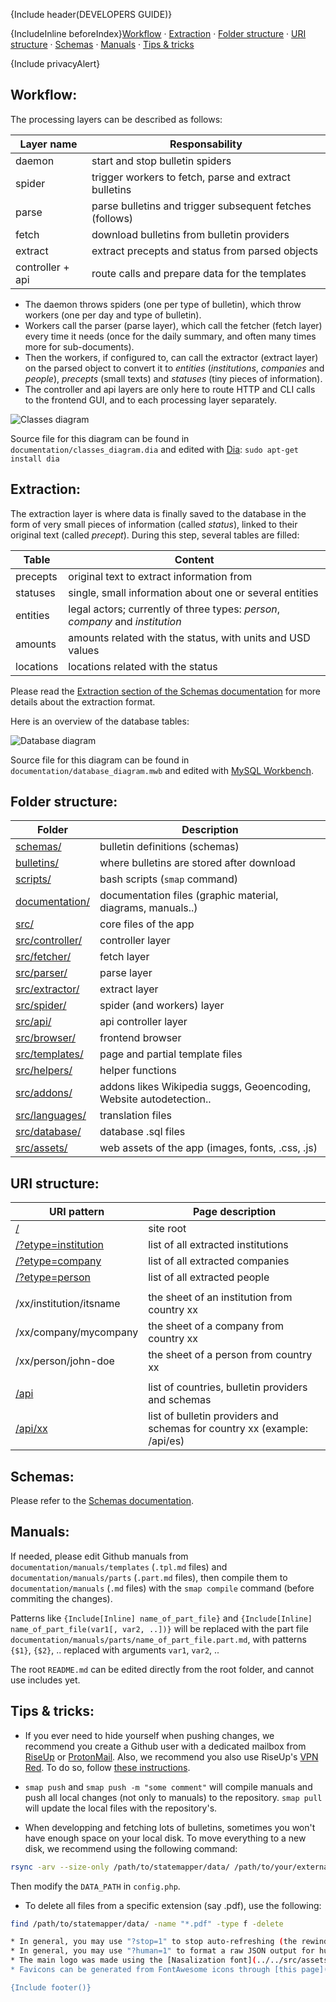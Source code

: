 {Include header(DEVELOPERS GUIDE)}

{IncludeInline beforeIndex}[Workflow](#workflow) · [Extraction](#extraction) · [Folder structure](#folder-structure) · [URI structure](#uri-structure) · [Schemas](#schemas) · [Manuals](#manuals) · [Tips & tricks](#tips--tricks)

{Include privacyAlert}


## Workflow:

The processing layers can be described as follows:

| Layer name | Responsability |
| -------- | ---- |
| daemon | start and stop bulletin spiders |
| spider | trigger workers to fetch, parse and extract bulletins |
| parse | parse bulletins and trigger subsequent fetches (follows) |
| fetch | download bulletins from bulletin providers |
| extract | extract precepts and status from parsed objects |
| controller + api | route calls and prepare data for the templates |

- The daemon throws spiders (one per type of bulletin), which throw workers (one per day and type of bulletin). 
- Workers call the parser (parse layer), which call the fetcher (fetch layer) every time it needs (once for the daily summary, and often many times more for sub-documents).
- Then the workers, if configured to, can call the extractor (extract layer) on the parsed object to convert it to *entities* (*institutions*, *companies* and *people*), *precepts* (small texts) and *statuses* (tiny pieces of information). 
- The controller and api layers are only here to route HTTP and CLI calls to the frontend GUI, and to each processing layer separately.

![Classes diagram](../classes_diagram.png)

Source file for this diagram can be found in ```documentation/classes_diagram.dia``` and edited with [Dia](http://dia-installer.de/download/linux.html): ```sudo apt-get install dia```


## Extraction:

The extraction layer is where data is finally saved to the database in the form of very small pieces of information (called *status*), linked to their original text (called *precept*). During this step, several tables are filled:

| Table | Content |
| ---- | ----- |
| precepts | original text to extract information from |
| statuses | single, small information about one or several entities |
| entities | legal actors; currently of three types: *person*, *company* and *institution* |
| amounts | amounts related with the status, with units and USD values |
| locations | locations related with the status |

Please read the [Extraction section of the Schemas documentation](SCHEMAS.md#extraction-format) for more details about the extraction format.

Here is an overview of the database tables:

![Database diagram](../database_diagram.png)

Source file for this diagram can be found in ```documentation/database_diagram.mwb``` and edited with [MySQL Workbench](https://www.mysql.com/products/workbench/design/).


## Folder structure:

| Folder | Description |
| ------- | ------ |
| [schemas/](../../schemas) | bulletin definitions (schemas) |
| [bulletins/](../../bulletins) | where bulletins are stored after download |
| [scripts/](../../scripts) | bash scripts (```smap``` command) |
| [documentation/](../../documentation) | documentation files (graphic material, diagrams, manuals..) |
| [src/](../../src) | core files of the app |
| [src/controller/](../../src/controller) | controller layer |
| [src/fetcher/](../../src/fetcher) | fetch layer |
| [src/parser/](../../src/parser) | parse layer |
| [src/extractor/](../../src/extractor) | extract layer |
| [src/spider/](../../src/spider) | spider (and workers) layer |
| [src/api/](../../src/api) | api controller layer |
| [src/browser/](../../src/browser) | frontend browser |
| [src/templates/](../../src/templates) | page and partial template files |
| [src/helpers/](../../src/helpers) | helper functions |
| [src/addons/](../../src/addons) | addons likes Wikipedia suggs, Geoencoding, Website autodetection..  |
| [src/languages/](../../src/languages) | translation files |
| [src/database/](../../src/database) | database .sql files |
| [src/assets/](../../src/assets) | web assets of the app (images, fonts, .css, .js) |


## URI structure:

| URI pattern  | Page description |
| ------------- | ------------- |
| [/](https://statemapper.net/) | site root |
| [/?etype=institution](https://statemapper.net/?etype=institution) | list of all extracted institutions |
| [/?etype=company](https://statemapper.net/?etype=company) | list of all extracted companies |
| [/?etype=person](https://statemapper.net/?etype=person) | list of all extracted people |
| | |
| /xx/institution/itsname | the sheet of an institution from country xx |
| /xx/company/mycompany	| the sheet of a company from country xx |
| /xx/person/john-doe | the sheet of a person from country xx |
| | |
| [/api](https://statemapper.net/api) | list of countries, bulletin providers and schemas |
| [/api/xx](https://statemapper.net/api/es) | list of bulletin providers and schemas for country xx (example: /api/es) |

## Schemas:

Please refer to the [Schemas documentation](SCHEMAS.md#top).

## Manuals:

If needed, please edit Github manuals from ```documentation/manuals/templates``` (```.tpl.md``` files) and ```documentation/manuals/parts``` (```.part.md``` files), then compile them to ```documentation/manuals``` (```.md``` files) with the ```smap compile``` command (before commiting the changes). 

Patterns like ```{Include[Inline] name_of_part_file}``` and ```{Include[Inline] name_of_part_file(var1[, var2, ..])}``` will be replaced with the part file ```documentation/manuals/parts/name_of_part_file.part.md```, with patterns ```{$1}```, ```{$2}```, .. replaced with arguments ```var1```, ```var2```, ..

The root ```README.md``` can be edited directly from the root folder, and cannot use includes yet.


## Tips & tricks:

* If you ever need to hide yourself when pushing changes, we recommend you create a Github user with a dedicated mailbox from [RiseUp](https://account.riseup.net/user/new) or [ProtonMail](https://protonmail.com/signup). Also, we recommend you also use RiseUp's [VPN Red](https://riseup.net/en/vpn). To do so, follow [these instructions](https://riseup.net/en/vpn/vpn-red/linux).

* ```smap push``` and ```smap push -m "some comment"``` will compile manuals and push all local changes (not only to manuals) to the repository. ```smap pull``` will update the local files with the repository's.

* When developping and fetching lots of bulletins, sometimes you won't have enough space on your local disk.
To move everything to a new disk, we recommend using the following command:

```bash
rsync -arv --size-only /path/to/statemapper/data/ /path/to/your/external_disk/statemapper/data
```

Then modify the ```DATA_PATH``` in ```config.php```.

* To delete all files from a specific extension (say .pdf), use the following:

```bash
find /path/to/statemapper/data/ -name "*.pdf" -type f -delete

* In general, you may use "?stop=1" to stop auto-refreshing (the rewind map, for example), and be able to edit the DOM/CSS more easily.
* In general, you may use "?human=1" to format a raw JSON output for humans.
* The main logo was made using the [Nasalization font](../../src/assets/font/nasalization) and the [FontAwesome](http://fontawesome.io/icons/)'s "map-signs" icon.
* Favicons can be generated from FontAwesome icons through [this page](https://paulferrett.com/fontawesome-favicon/) or [this one](https://gauger.io/fonticon/).

{Include footer()}
